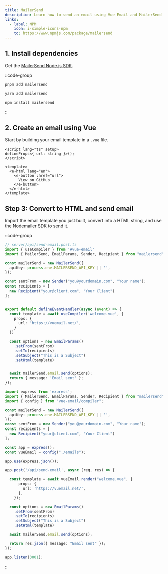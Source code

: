 ```yaml
---
title: MailerSend
description: Learn how to send an email using Vue Email and MailerSend Node.js SDK.
links:
  - label: NPM
    icon: i-simple-icons-npm
    to: https://www.npmjs.com/package/mailersend
---
```


## 1. Install dependencies

Get the [MailerSend Node.js SDK](https://www.npmjs.com/package/mailersend).

::code-group

```sh [pnpm]
pnpm add mailersend
```
```sh [yarn]
yarn add mailersend
```
```sh [npm]
npm install mailersend
```

::

## 2. Create an email using Vue

Start by building your email template in a `.vue` file.


```vue [emails/welcome.vue]
<script lang="ts" setup>
defineProps<{ url: string }>();
</script>

<template>
  <e-html lang="en">
    <e-button :href="url">
      View on GitHub
    </e-button>
  </e-html>
</template>
```

## Step 3: Convert to HTML and send email

Import the email template you just built, convert into a HTML string, and use the Nodemailer SDK to send it.

::code-group

```ts [Nuxt 3]
// server/api/send-email.post.ts
import { useCompiler } from '#vue-email'
import { MailerSend, EmailParams, Sender, Recipient } from "mailersend";

const mailerSend = new MailerSend({
  apiKey: process.env.MAILERSEND_API_KEY || '',
});

const sentFrom = new Sender("you@yourdomain.com", "Your name");
const recipients = [
  new Recipient("your@client.com", "Your Client")
];


export default defineEventHandler(async (event) => {
  const template = await useCompiler('welcome.vue', {
    props: {
      url: 'https://vuemail.net/',
    }
  })

  const options = new EmailParams()
    .setFrom(sentFrom)
    .setTo(recipients)
    .setSubject("This is a Subject")
    .setHtml(template)


  await mailerSend.email.send(options);
  return { message: 'Email sent' };
});
```

```ts [NodeJs]
import express from 'express';
import { MailerSend, EmailParams, Sender, Recipient } from "mailersend";
import { config } from "vue-email/compiler";

const mailerSend = new MailerSend({
  apiKey: process.env.MAILERSEND_API_KEY || '',
});
const sentFrom = new Sender("you@yourdomain.com", "Your name");
const recipients = [
  new Recipient("your@client.com", "Your Client")
];

const app = express();
const vueEmail = config("./emails");

app.use(express.json());

app.post('/api/send-email', async (req, res) => {

  const template = await vueEmail.render("welcome.vue", {
      props: {
        url: 'https://vuemail.net/',
      },
    });

  const options = new EmailParams()
    .setFrom(sentFrom)
    .setTo(recipients)
    .setSubject("This is a Subject")
    .setHtml(template)

  await mailerSend.email.send(options);

  return res.json({ message: "Email sent" });
});

app.listen(3001);
```

::
